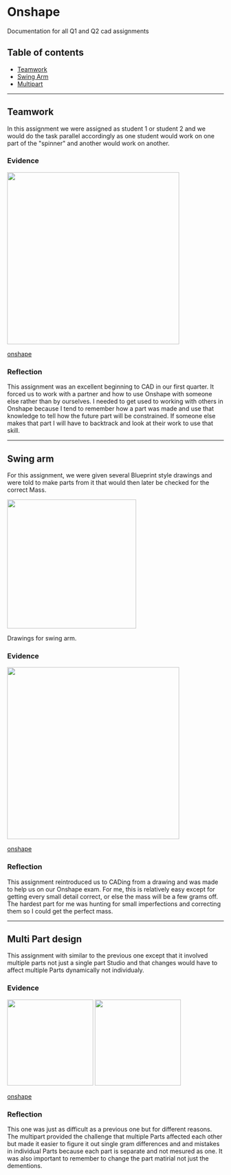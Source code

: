 # Onshape
Documentation for all Q1 and Q2 cad assignments 

## Table of contents
* [Teamwork](#teamwork)
* [Swing Arm](#swing-arm)
* [Multipart](#Multi-Part-dsign)
***
## Teamwork
 In this assignment we were assigned as student 1 or student 2 and we would do the task parallel accordingly as one student would work on one part of the "spinner" and another would work on another.
 
### Evidence  
<img src = "images/Screen Shot 2022-10-25 at 7.08.50 PM.png" width =400>


[onshape](https://cvilleschools.onshape.com/documents/6ed363a643f7bb7816700743/w/61dc39c19db037a21be17ff1/e/20cf19575f84c35c338cf0ad?renderMode=0&uiState=6451d44cc3d2ce14e194e231)

### Reflection
This assignment was an excellent beginning to CAD in our first quarter. It forced us to work with a partner and how to use Onshape with someone else rather than by ourselves. I needed to get used to working with others in Onshape because I tend to remember how a part was made and use that knowledge to tell how the future part will be constrained. If someone else makes that part I will have to backtrack and look at their work to use that skill.
***
## Swing arm 
For this assignment, we were given several Blueprint style drawings and were told to make parts from it that would then later be checked for the correct Mass.

<img src="images/Screen Shot 2022-10-25 at 7.26.51 PM.png" width =300>

Drawings for swing arm.

### Evidence
<img src="images/Screen Shot 2022-10-25 at 7.32.47 PM.png" width =400>

[onshape](https://cvilleschools.onshape.com/documents/908554ca8fd3c74330a26cec/w/788301db99128a2053ec95cd/e/02a01906f6e02e394f5bcdb2?renderMode=0&uiState=6451d63f3b40bc17658b04d7) 
### Reflection
This assignment reintroduced us to CADing from a drawing and was made to help us on our Onshape exam. For me, this is relatively easy except for getting every small detail correct, or else the mass will be a few grams off. The hardest part for me was hunting for small imperfections and correcting them so I could get the perfect mass.

***
## Multi Part design
This assignment with similar to the previous one except that it involved multiple parts not just a single part Studio and that changes would have to affect multiple Parts dynamically not individualy.

### Evidence

<img src="images/Screen Shot 2022-10-25 at 7.44.12 PM.png" width =200>  
<img src="images/Screen Shot 2022-10-25 at 7.43.53 PM.png" width =200>

[onshape](https://cvilleschools.onshape.com/documents/a1e7e791f765cf834d2d804a/w/e497fadebd7634228d991933/e/91659f01f77af15d0347464f?renderMode=0&uiState=6451d74ac3d2ce14e194e308)

### Reflection
This one was just as difficult as a previous one but for different reasons.  The multipart provided the challenge that multiple  Parts affected each other but made it easier to figure it out single gram differences and and mistakes in individual Parts because each part is separate and not mesured as one. It was also important to remember to change the part matirial not just the dementions. 
